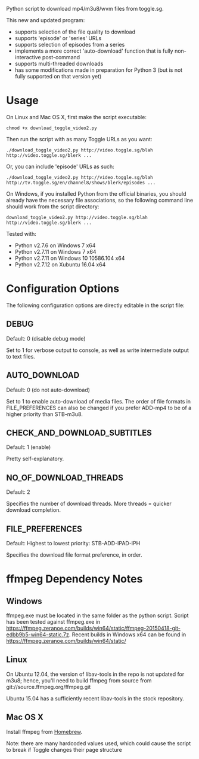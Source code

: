 Python script to download mp4/m3u8/wvm files from toggle.sg.

This new and updated program:
- supports selection of the file quality to download
- supports 'episode' or 'series' URLs
- supports selection of episodes from a series
- implements a more correct 'auto-download' function that is fully non-interactive post-command
- supports multi-threaded downloads
- has some modifications made in preparation for Python 3 (but is not fully supported on that version yet)

# Usage
On Linux and Mac OS X, first make the script executable:

`chmod +x download_toggle_video2.py`

Then run the script with as many Toggle URLs as you want:

`./download_toggle_video2.py http://video.toggle.sg/blah http://video.toggle.sg/blerk ...`

Or, you can include 'episode' URLs as such:

`./download_toggle_video2.py http://video.toggle.sg/blah http://tv.toggle.sg/en/channel8/shows/blerk/episodes ...`

On Windows, if you installed Python from the official binaries, you should already have the necessary file associations, so the following command line should work from the script directory:

`download_toggle_video2.py http://video.toggle.sg/blah http://video.toggle.sg/blerk ...`

Tested with:
- Python v2.7.6 on Windows 7 x64
- Python v2.7.11 on Windows 7 x64
- Python v2.7.11 on Windows 10 10586.104 x64
- Python v2.7.12 on Xubuntu 16.04 x64

# Configuration Options

The following configuration options are directly editable in the script file:
## DEBUG
Default: 0 (disable debug mode)

Set to 1 for verbose output to console, as well as write intermediate output to text files.
## AUTO_DOWNLOAD
Default: 0 (do not auto-download)

Set to 1 to enable auto-download of media files. The order of file formats in FILE_PREFERENCES can also be changed if you prefer ADD-mp4 to be of a higher priority than STB-m3u8.
## CHECK_AND_DOWNLOAD_SUBTITLES
Default: 1 (enable)

Pretty self-explanatory.
## NO_OF_DOWNLOAD_THREADS
Default: 2

Specifies the number of download threads. More threads = quicker download completion.
## FILE_PREFERENCES
Default: Highest to lowest priority: STB-ADD-IPAD-IPH

Specifies the download file format preference, in order.

# ffmpeg Dependency Notes
## Windows
ffmpeg.exe must be located in the same folder as the python script. Script has been tested against ffmpeg.exe in https://ffmpeg.zeranoe.com/builds/win64/static/ffmpeg-20150418-git-edbb9b5-win64-static.7z. Recent builds in Windows x64 can be found in https://ffmpeg.zeranoe.com/builds/win64/static/

## Linux
On Ubuntu 12.04, the version of libav-tools in the repo is not updated for m3u8; hence, you'll need to build ffmpeg from source from git://source.ffmpeg.org/ffmpeg.git

Ubuntu 15.04 has a sufficiently recent libav-tools in the stock repository.

## Mac OS X
Install ffmpeg from [Homebrew](http://brew.sh/).

Note: there are many hardcoded values used, which could cause the script to break if Toggle changes their page structure
